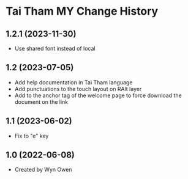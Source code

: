 Tai Tham MY Change History
====================

1.2.1 (2023-11-30)
----------------
* Use shared font instead of local

1.2 (2023-07-05)
----------------
* Add help documentation in Tai Tham language
* Add punctuations to the touch layout on RAlt layer
* Add <download> to the anchor tag of the welcome page to force download the document on the link

1.1 (2023-06-02)
----------------
* Fix to "e" key

1.0 (2022-06-08)
----------------
* Created by Wyn Owen
